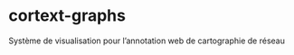 cortext-graphs
==============

Système de visualisation pour l’annotation web de cartographie de réseau